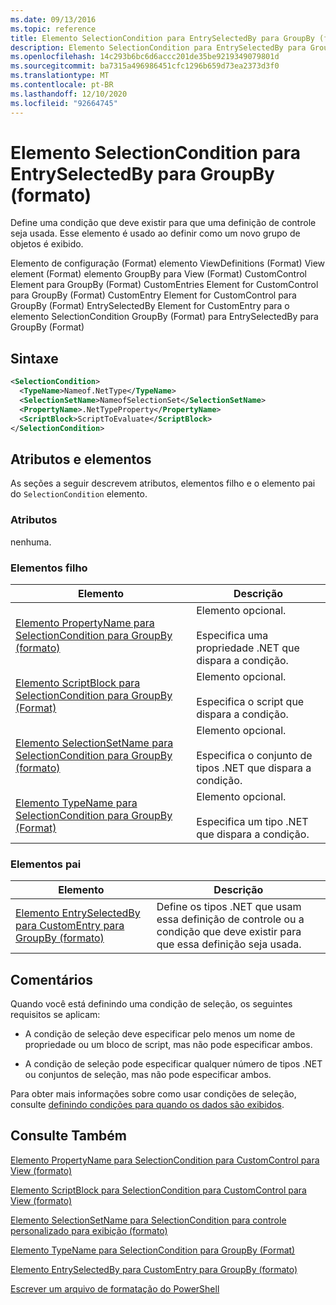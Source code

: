 ```yaml
---
ms.date: 09/13/2016
ms.topic: reference
title: Elemento SelectionCondition para EntrySelectedBy para GroupBy (formato)
description: Elemento SelectionCondition para EntrySelectedBy para GroupBy (formato)
ms.openlocfilehash: 14c293b6bc6d6accc201de35be9219349079801d
ms.sourcegitcommit: ba7315a496986451cfc1296b659d73ea2373d3f0
ms.translationtype: MT
ms.contentlocale: pt-BR
ms.lasthandoff: 12/10/2020
ms.locfileid: "92664745"
---
```

# <a name="selectioncondition-element-for-entryselectedby-for-groupby-format"></a>Elemento SelectionCondition para EntrySelectedBy para GroupBy (formato)

Define uma condição que deve existir para que uma definição de controle seja usada. Esse elemento é usado ao definir como um novo grupo de objetos é exibido.

Elemento de configuração (Format) elemento ViewDefinitions (Format) View element (Format) elemento GroupBy para View (Format) CustomControl Element para GroupBy (Format) CustomEntries Element for CustomControl para GroupBy (Format) CustomEntry Element for CustomControl para GroupBy (Format) EntrySelectedBy Element for CustomEntry para o elemento SelectionCondition GroupBy (Format) para EntrySelectedBy para GroupBy (Format)

## <a name="syntax"></a>Sintaxe

```xml
<SelectionCondition>
  <TypeName>Nameof.NetType</TypeName>
  <SelectionSetName>NameofSelectionSet</SelectionSetName>
  <PropertyName>.NetTypeProperty</PropertyName>
  <ScriptBlock>ScriptToEvaluate</ScriptBlock>
</SelectionCondition>
```

## <a name="attributes-and-elements"></a>Atributos e elementos

As seções a seguir descrevem atributos, elementos filho e o elemento pai do `SelectionCondition` elemento.

### <a name="attributes"></a>Atributos

nenhuma.

### <a name="child-elements"></a>Elementos filho

|Elemento|Descrição|
|-------------|-----------------|
|[Elemento PropertyName para SelectionCondition para GroupBy (formato)](./propertyname-element-for-selectioncondition-for-groupby-format.md)|Elemento opcional.<br /><br /> Especifica uma propriedade .NET que dispara a condição.|
|[Elemento ScriptBlock para SelectionCondition para GroupBy (Format)](./scriptblock-element-for-selectioncondition-for-entryselectedby-for-groupby-format.md)|Elemento opcional.<br /><br /> Especifica o script que dispara a condição.|
|[Elemento SelectionSetName para SelectionCondition para GroupBy (formato)](./selectionsetname-element-for-selectioncondition-for-groupby-format.md)|Elemento opcional.<br /><br /> Especifica o conjunto de tipos .NET que dispara a condição.|
|[Elemento TypeName para SelectionCondition para GroupBy (Format)](./typename-element-for-selectioncondition-for-groupby-format.md)|Elemento opcional.<br /><br /> Especifica um tipo .NET que dispara a condição.|

### <a name="parent-elements"></a>Elementos pai

|Elemento|Descrição|
|-------------|-----------------|
|[Elemento EntrySelectedBy para CustomEntry para GroupBy (formato)](./entryselectedby-element-for-customentry-for-groupby-format.md)|Define os tipos .NET que usam essa definição de controle ou a condição que deve existir para que essa definição seja usada.|

## <a name="remarks"></a>Comentários

Quando você está definindo uma condição de seleção, os seguintes requisitos se aplicam:

- A condição de seleção deve especificar pelo menos um nome de propriedade ou um bloco de script, mas não pode especificar ambos.

- A condição de seleção pode especificar qualquer número de tipos .NET ou conjuntos de seleção, mas não pode especificar ambos.

Para obter mais informações sobre como usar condições de seleção, consulte [definindo condições para quando os dados são exibidos](./defining-conditions-for-displaying-data.md).

## <a name="see-also"></a>Consulte Também

[Elemento PropertyName para SelectionCondition para CustomControl para View (formato)](./propertyname-element-for-selectioncondition-for-customcontrol-for-view-format.md)

[Elemento ScriptBlock para SelectionCondition para CustomControl para View (formato)](./scriptblock-element-for-selectioncondition-for-customcontrol-for-view-format.md)

[Elemento SelectionSetName para SelectionCondition para controle personalizado para exibição (formato)](./selectionsetname-element-for-selectioncondition-for-customcontrol-for-view-format.md)

[Elemento TypeName para SelectionCondition para GroupBy (Format)](./typename-element-for-selectioncondition-for-groupby-format.md)

[Elemento EntrySelectedBy para CustomEntry para GroupBy (formato)](./entryselectedby-element-for-customentry-for-groupby-format.md)

[Escrever um arquivo de formatação do PowerShell](./writing-a-powershell-formatting-file.md)
